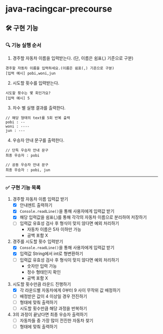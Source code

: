 # java-racingcar-precourse

## 🛠️ 구현 기능

### 🔍 기능 실행 순서

1. 경주할 자동차 이름을 입력받는다. (단, 이름은 쉼표(,) 기준으로 구분)
```text
경주할 자동차 이름을 입력하세요.(이름은 쉼표(,) 기준으로 구분)
[입력 예시] pobi,woni,jun
```

2. 시도할 횟수를 입력받는다.
```text
시도할 횟수는 몇 회인가요?
[입력 예시] 5
```

3. 차수 별 실행 결과를 출력한다.
```text
// 해당 형태의 text를 5회 반복 출력
pobi : --
woni : ----
jun : ---
```

4. 우승자 안내 문구를 출력한다.
```text
// 단독 우승자 안내 문구
최종 우승자 : pobi

// 공동 우승자 안내 문구
최종 우승자 : pobi, jun
```

---

### ✅ 구현 기능 목록
1. 경주할 자동차 이름 입력값 받기
   - [x] 안내멘트 출력하기
   - [x] `Console.readLine()`을 통해 사용자에게 입력값 받기
   - [x] 해당 입력값을 쉼표(,)를 통해 각각의 자동차 이름으로 분리하여 저장하기
   - [ ] 입력값 유효성 검사 후 형식이 맞지 않다면 예외 처리하기
     - 자동차 이름은 5자 이하만 가능
     - 공백 포함 X
2. 경주를 시도할 횟수 입력받기
   - [x] `Console.readLine()`을 통해 사용자에게 입력값 받기
   - [x] 입력값 String에서 int로 형변환하기
   - [ ] 입력값 유효성 검사 후 형식이 맞지 않다면 예외 처리하기
     - 숫자만 입력 가능
     - 정수 형태인지 확인
     - 공백 포함 X
3. 시도할 횟수만큼 라운드 진행하기
   - [x] 각 라운드별 자동차에게 0부터 9 사이 무작위 값 배정하기
   - [ ] 배정받은 값이 4 이상일 경우 전진하기
   - [ ] 형태에 맞춰 출력하기
   - [ ] 시도할 횟수만큼 해당 과정을 반복하기
4. 3의 과정이 끝났다면 최종 우승자 출력하기
   - [ ] 자동차들 중 가장 많이 전진한 자동차 찾기
   - [ ] 형태에 맞춰 출력하기